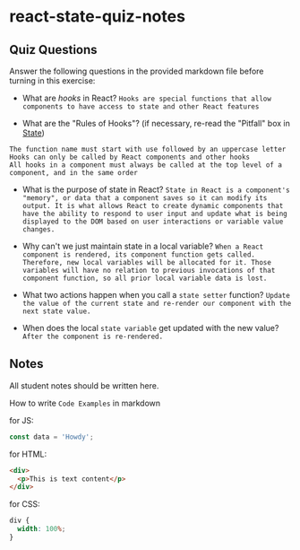 # react-state-quiz-notes

## Quiz Questions

Answer the following questions in the provided markdown file before turning in this exercise:

- What are _hooks_ in React?
  `Hooks are special functions that allow components to have access to state and other React features`

- What are the "Rules of Hooks"? (if necessary, re-read the "Pitfall" box in [State](https://react.dev/learn/state-a-components-memory))

```
The function name must start with use followed by an uppercase letter
Hooks can only be called by React components and other hooks
All hooks in a component must always be called at the top level of a component, and in the same order
```

- What is the purpose of state in React?
  `State in React is a component's "memory", or data that a component saves so it can modify its output. It is what allows React to create dynamic components that have the ability to respond to user input and update what is being displayed to the DOM based on user interactions or variable value changes.`

- Why can't we just maintain state in a local variable?
  `When a React component is rendered, its component function gets called. Therefore, new local variables will be allocated for it. Those variables will have no relation to previous invocations of that component function, so all prior local variable data is lost.`

- What two actions happen when you call a `state setter` function?
  `Update the value of the current state and re-render our component with the next state value.`

- When does the local `state variable` get updated with the new value?
  `After the component is re-rendered.`

## Notes

All student notes should be written here.

How to write `Code Examples` in markdown

for JS:

```javascript
const data = 'Howdy';
```

for HTML:

```html
<div>
  <p>This is text content</p>
</div>
```

for CSS:

```css
div {
  width: 100%;
}
```
